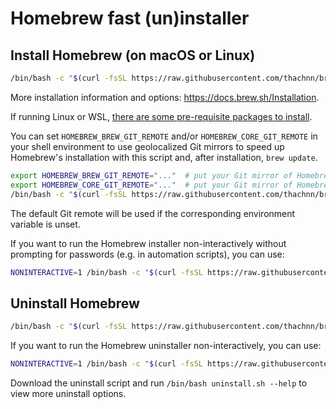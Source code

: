 # Homebrew fast (un)installer

## Install Homebrew (on macOS or Linux)

```bash
/bin/bash -c "$(curl -fsSL https://raw.githubusercontent.com/thachnn/brew-install/HEAD/install.sh)"
```

More installation information and options: <https://docs.brew.sh/Installation>.

If running Linux or WSL, [there are some pre-requisite packages to install](https://docs.brew.sh/Homebrew-on-Linux#requirements).

You can set `HOMEBREW_BREW_GIT_REMOTE` and/or `HOMEBREW_CORE_GIT_REMOTE` in your shell environment to use geolocalized Git mirrors to speed up Homebrew's installation with this script and, after installation, `brew update`.

```bash
export HOMEBREW_BREW_GIT_REMOTE="..."  # put your Git mirror of Homebrew/brew here
export HOMEBREW_CORE_GIT_REMOTE="..."  # put your Git mirror of Homebrew/homebrew-core here
/bin/bash -c "$(curl -fsSL https://raw.githubusercontent.com/thachnn/brew-install/HEAD/install.sh)"
```

The default Git remote will be used if the corresponding environment variable is unset.

If you want to run the Homebrew installer non-interactively without prompting for passwords (e.g. in automation scripts), you can use:

```bash
NONINTERACTIVE=1 /bin/bash -c "$(curl -fsSL https://raw.githubusercontent.com/thachnn/brew-install/HEAD/install.sh)"
```

## Uninstall Homebrew

```bash
/bin/bash -c "$(curl -fsSL https://raw.githubusercontent.com/thachnn/brew-install/HEAD/uninstall.sh)"
```

If you want to run the Homebrew uninstaller non-interactively, you can use:

```bash
NONINTERACTIVE=1 /bin/bash -c "$(curl -fsSL https://raw.githubusercontent.com/thachnn/brew-install/HEAD/uninstall.sh)"
```

Download the uninstall script and run `/bin/bash uninstall.sh --help` to view more uninstall options.
